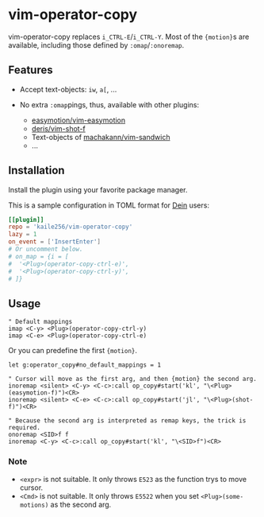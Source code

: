 # vim-operator-copy

vim-operator-copy replaces `i_CTRL-E`/`i_CTRL-Y`.
Most of the `{motion}`s are available,
including those defined by `:omap`/`:onoremap`.

## Features

- Accept text-objects: `iw`, `a[`, ...
- No extra `:omap`pings, thus, available with other plugins:

  - [easymotion/vim-easymotion](https://github.com/easymotion/vim-easymotion)
  - [deris/vim-shot-f](https://github.com/deris/vim-shot-f)
  - Text-objects of [machakann/vim-sandwich](https://github.com/machakann/vim-sandwich)
  - ...

## Installation

Install the plugin using your favorite package manager.

This is a sample configuration in TOML format
for [Dein](https://github.com/Shougo/dein.vim) users:

```toml
[[plugin]]
repo = 'kaile256/vim-operator-copy'
lazy = 1
on_event = ['InsertEnter']
# Or uncomment below.
# on_map = {i = [
#  '<Plug>(operator-copy-ctrl-e)',
#  '<Plug>(operator-copy-ctrl-y)',
# ]}
```

## Usage

```vim
" Default mappings
imap <C-y> <Plug>(operator-copy-ctrl-y)
imap <C-e> <Plug>(operator-copy-ctrl-e)
```

Or you can predefine the first `{motion}`.

```vim
let g:operator_copy#no_default_mappings = 1

" Cursor will move as the first arg, and then {motion} the second arg.
inoremap <silent> <C-y> <C-c>:call op_copy#start('kl', "\<Plug>(easymotion-f)")<CR>
inoremap <silent> <C-e> <C-c>:call op_copy#start('jl', "\<Plug>(shot-f)")<CR>

" Because the second arg is interpreted as remap keys, the trick is required.
onoremap <SID>f f
inoremap <C-y> <C-c>:call op_copy#start('kl', "\<SID>f")<CR>
```

### Note

- `<expr>` is not suitable.
  It only throws `E523` as the function trys to move cursor.
- `<Cmd>` is not suitable.
  It only throws `E5522` when you set `<Plug>(some-motions)` as the second arg.
